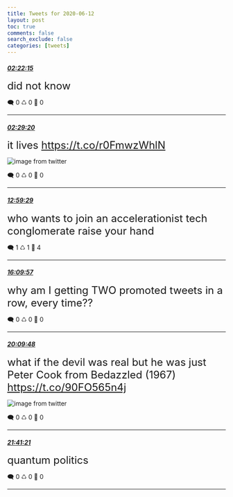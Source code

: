 ```yaml
---
title: Tweets for 2020-06-12
layout: post
toc: true
comments: false
search_exclude: false
categories: [tweets]
---
```



#### <a href = "https://twitter.com/deepfates/status/1271357130843381762">*02:22:15*</a>

<font size="5">did not know</font>



🗨️ 0 ♺ 0 🤍  0   

---
    
#### <a href = "https://twitter.com/deepfates/status/1271358915767197697">*02:29:20*</a>

<font size="5">it lives  https://t.co/r0FmwzWhlN</font>

![image from twitter](/fastpages//images/EaTGIhlVAAAmMnX.jpg)


🗨️ 0 ♺ 0 🤍  0   

---
    
#### <a href = "https://twitter.com/deepfates/status/1271517497015939072">*12:59:29*</a>

<font size="5">who wants to join an accelerationist tech conglomerate raise your hand</font>



🗨️ 1 ♺ 1 🤍  4   

---
    
#### <a href = "https://twitter.com/deepfates/status/1271565430801326080">*16:09:57*</a>

<font size="5">why am I getting TWO promoted tweets in a row, every time??</font>



🗨️ 0 ♺ 0 🤍  0   

---
    
#### <a href = "https://twitter.com/deepfates/status/1271625789616697344">*20:09:48*</a>

<font size="5">what if the devil was real but he was just Peter Cook from Bedazzled (1967)  https://t.co/90FO565n4j</font>

![image from twitter](/fastpages//images/EaW46qtVcAAs_3b.jpg)


🗨️ 0 ♺ 0 🤍  0   

---
    
#### <a href = "https://twitter.com/deepfates/status/1271648829427683329">*21:41:21*</a>

<font size="5">quantum politics</font>



🗨️ 0 ♺ 0 🤍  0   

---
    
            
